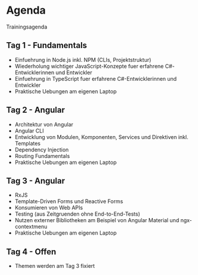 # Agenda

Trainingsagenda


<!-- .slide: class="left" -->
## Tag 1 - Fundamentals

* Einfuehrung in Node.js inkl. NPM (CLIs, Projektstruktur)
* Wiederholung wichtiger JavaScript-Konzepte fuer erfahrene C#-Entwicklerinnen und Entwickler
* Einfuehrung in TypeScript fuer erfahrene C#-Entwicklerinnen und Entwickler
* Praktische Uebungen am eigenen Laptop


<!-- .slide: class="left" -->
## Tag 2 - Angular 

* Architektur von Angular
* Angular CLI
* Entwicklung von Modulen, Komponenten, Services und Direktiven inkl. Templates
* Dependency Injection
* Routing Fundamentals
* Praktische Uebungen am eigenen Laptop


<!-- .slide: class="left" -->
## Tag 3 - Angular 

* RxJS
* Template-Driven Forms und Reactive Forms
* Konsumieren von Web APIs
* Testing (aus Zeitgruenden ohne End-to-End-Tests)
* Nutzen externer Bibliotheken am Beispiel von Angular Material und ngx-contextmenu
* Praktische Uebungen am eigenen Laptop


<!-- .slide: class="left" -->
## Tag 4 - Offen

* Themen werden am Tag 3 fixiert